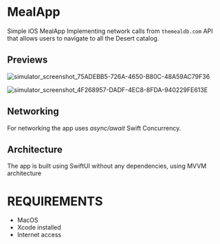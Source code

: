 # MealApp
Simple iOS MealApp Implementing network calls from `themealdb.com` API that allows users to navigate to all the Desert catalog.

## Previews

![simulator_screenshot_75ADEBB5-726A-4650-B80C-48A59AC79F36](https://github.com/DaNiELChIoRo/MealApp/assets/39627096/7bab7561-1f2c-46ea-85e8-ae1861f61e5c)

![simulator_screenshot_4F268957-DADF-4EC8-8FDA-940229FE613E](https://github.com/DaNiELChIoRo/MealApp/assets/39627096/21ba7305-7117-414d-adc1-0bcadbfa627e)

## Networking

For networking the app uses *async/await* Swift Concurrency.

## Architecture

The app is built using SwiftUI without any dependencies, using MVVM architecture 

# REQUIREMENTS

- MacOS
- Xcode installed
- Internet access

